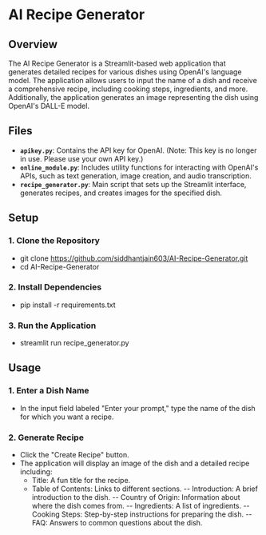 # AI Recipe Generator

## Overview

The AI Recipe Generator is a Streamlit-based web application that generates detailed recipes for various dishes using OpenAI's language model. The application allows users to input the name of a dish and receive a comprehensive recipe, including cooking steps, ingredients, and more. Additionally, the application generates an image representing the dish using OpenAI's DALL-E model.

## Files

- **`apikey.py`**: Contains the API key for OpenAI. (Note: This key is no longer in use. Please use your own API key.)
- **`online_module.py`**: Includes utility functions for interacting with OpenAI's APIs, such as text generation, image creation, and audio transcription.
- **`recipe_generator.py`**: Main script that sets up the Streamlit interface, generates recipes, and creates images for the specified dish.

## Setup

### 1. Clone the Repository

- git clone https://github.com/siddhantjain603/AI-Recipe-Generator.git
- cd AI-Recipe-Generator

### 2. Install Dependencies

- pip install -r requirements.txt

### 3. Run the Application

- streamlit run recipe_generator.py

## Usage

### 1. Enter a Dish Name

- In the input field labeled "Enter your prompt," type the name of the dish for which you want a recipe.

### 2. Generate Recipe

- Click the "Create Recipe" button.
- The application will display an image of the dish and a detailed recipe including:
  - Title: A fun title for the recipe.
  - Table of Contents: Links to different sections.
-- Introduction: A brief introduction to the dish.
-- Country of Origin: Information about where the dish comes from.
-- Ingredients: A list of ingredients.
-- Cooking Steps: Step-by-step instructions for preparing the dish.
-- FAQ: Answers to common questions about the dish.
